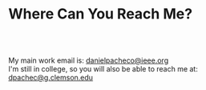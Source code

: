 <head>
  <title>Contact Info</title>
</head>

<body>
  <h1><strong>Where Can You Reach Me?</strong></h1>
  <br /><br />
  <p>
    My main work email is:
    <a href="mailto:danielpacheco@ieee.org">danielpacheco@ieee.org</a><br />
    I'm still in college, so you will also be able to reach me at:
    <a href="mailto:dpachec@g.clemson.edu">dpachec@g.clemson.edu</a>
  </p>
</body>
